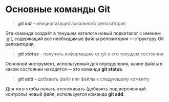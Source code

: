 # Основные команды Git
> ***git init*** - инициализация локального репозитория

Эта команда создаёт в текущем каталоге новый подкаталог с именем .git, содержащий все необходимые файлы репозитория — структуру Git репозитория.

> ***git status*** - получить информацию от git о его текущем состоянии

Основной инструмент, используемый для определения, какие файлы в каком состоянии находятся — это команда **git status**.

> ***git add*** – добавить файл или файлы к следующему коммиту

Для того чтобы начать отслеживать (добавить под версионный контроль) новый файл, используется команда **git add**.